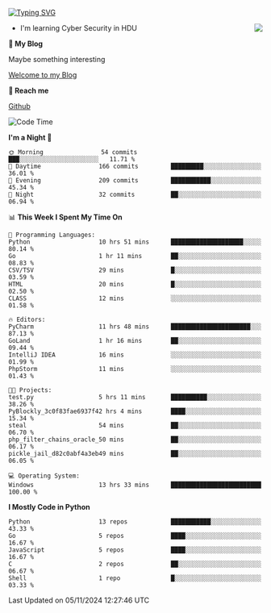[![Typing SVG](https://readme-typing-svg.herokuapp.com?font=Fira+Code&pause=1000&random=false&width=450&height=60&lines=Hello+%F0%9F%91%8B%F0%9F%8F%BB;I'm+JBNRZ)](https://git.io/typing-svg)

<a href="#">
  <img align="right" src="https://github-readme-stats.vercel.app/api?username=JBNRZ&show_icons=true&bg_color=15,f2f7fd,E0EAFC" />
</a>

- I'm learning Cyber Security in HDU

 **🌱 My Blog**

Maybe something interesting

[Welcome to my Blog](https://jbnrz.com.cn/)

 **💬 Reach me** 

[Github](https://github.com/JBNRZ)


<!--START_SECTION:waka-->
![Code Time](http://img.shields.io/badge/Code%20Time-731%20hrs%2028%20mins-blue)

**I'm a Night 🦉** 

```text
🌞 Morning                54 commits          ███░░░░░░░░░░░░░░░░░░░░░░   11.71 % 
🌆 Daytime                166 commits         █████████░░░░░░░░░░░░░░░░   36.01 % 
🌃 Evening                209 commits         ███████████░░░░░░░░░░░░░░   45.34 % 
🌙 Night                  32 commits          ██░░░░░░░░░░░░░░░░░░░░░░░   06.94 % 
```


📊 **This Week I Spent My Time On** 

```text
💬 Programming Languages: 
Python                   10 hrs 51 mins      ████████████████████░░░░░   80.14 % 
Go                       1 hr 11 mins        ██░░░░░░░░░░░░░░░░░░░░░░░   08.83 % 
CSV/TSV                  29 mins             █░░░░░░░░░░░░░░░░░░░░░░░░   03.59 % 
HTML                     20 mins             █░░░░░░░░░░░░░░░░░░░░░░░░   02.50 % 
CLASS                    12 mins             ░░░░░░░░░░░░░░░░░░░░░░░░░   01.58 % 

🔥 Editors: 
PyCharm                  11 hrs 48 mins      ██████████████████████░░░   87.13 % 
GoLand                   1 hr 16 mins        ██░░░░░░░░░░░░░░░░░░░░░░░   09.44 % 
IntelliJ IDEA            16 mins             ░░░░░░░░░░░░░░░░░░░░░░░░░   01.99 % 
PhpStorm                 11 mins             ░░░░░░░░░░░░░░░░░░░░░░░░░   01.43 % 

🐱‍💻 Projects: 
test.py                  5 hrs 11 mins       ██████████░░░░░░░░░░░░░░░   38.26 % 
PyBlockly_3c0f83fae6937f42 hrs 4 mins        ████░░░░░░░░░░░░░░░░░░░░░   15.34 % 
steal                    54 mins             ██░░░░░░░░░░░░░░░░░░░░░░░   06.70 % 
php_filter_chains_oracle_50 mins             ██░░░░░░░░░░░░░░░░░░░░░░░   06.17 % 
pickle_jail_d82c0abf4a3eb49 mins             ██░░░░░░░░░░░░░░░░░░░░░░░   06.05 % 

💻 Operating System: 
Windows                  13 hrs 33 mins      █████████████████████████   100.00 % 
```

**I Mostly Code in Python** 

```text
Python                   13 repos            ███████████░░░░░░░░░░░░░░   43.33 % 
Go                       5 repos             ████░░░░░░░░░░░░░░░░░░░░░   16.67 % 
JavaScript               5 repos             ████░░░░░░░░░░░░░░░░░░░░░   16.67 % 
C                        2 repos             ██░░░░░░░░░░░░░░░░░░░░░░░   06.67 % 
Shell                    1 repo              █░░░░░░░░░░░░░░░░░░░░░░░░   03.33 % 
```




 Last Updated on 05/11/2024 12:27:46 UTC
<!--END_SECTION:waka-->
